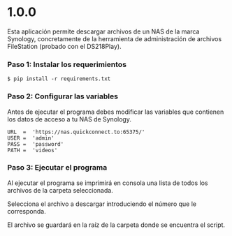 # 1.0.0

Esta aplicación permite descargar archivos de un NAS de la marca Synology, concretamente de la herramienta de administración de archivos FileStation (probado con el DS218Play).

### Paso 1: Instalar los requerimientos

```
$ pip install -r requirements.txt
```

### Paso 2: Configurar las variables

Antes de ejecutar el programa debes modificar las variables que contienen los datos de acceso a tu NAS de Synology.

```
URL  =  'https://nas.quickconnect.to:65375/'
USER =  'admin'
PASS =  'password'
PATH =  'videos'
```

### Paso 3: Ejecutar el programa

Al ejecutar el programa se imprimirá en consola una lista de todos los archivos de la carpeta seleccionada.

Selecciona el archivo a descargar introduciendo el número que le corresponda.

El archivo se guardará en la raíz de la carpeta donde se encuentra el script.
